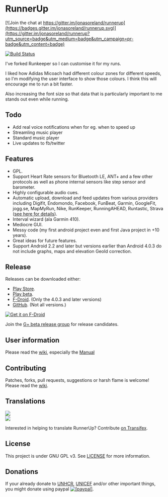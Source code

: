 RunnerUp
========

[![Join the chat at https://gitter.im/jonasoreland/runnerup](https://badges.gitter.im/jonasoreland/runnerup.svg)](https://gitter.im/jonasoreland/runnerup?utm_source=badge&utm_medium=badge&utm_campaign=pr-badge&utm_content=badge)

[![Build Status](https://travis-ci.org/jonasoreland/runnerup.svg?branch=master)](https://travis-ci.org/jonasoreland/runnerup)

I've forked Runkeeper so I can customise it for my runs. 

I liked how Adidas Micoach had different colour zones for different speeds, so I'm modifying the user interface to show those colours. I think this will encourage me to run a bit faster.

Also increasing the font size so that data that is particularly important to me stands out even while running.



## Todo
 * Add real voice notifications when for eg. when to speed up
 * Streamling music player
 * Standard music player
 * Live updates to fb/twitter

## Features

* GPL.
* Support Heart Rate sensors for Bluetooth LE, ANT+ and a few other protocols as well as phone internal sensors like step sensor and barometer.
* Highly configurable audio cues.
* Automatic upload, download and feed updates from various providers including Digifit, Endomondo, Facebook, FunBeat, Garmin, GoogleFit, jogg.se, MapMyRun, Nike, RunKeeper, RunningAHEAD, Runtastic, Strava ([see here for details](SYNCHRONIZERS.md)).
* Interval wizard (ala Garmin 410).
* Mediocre GUI.
* Messy code (my first android project even and first Java project in +10 years).
* Great ideas for future features.
* Support Android 2.2 and later but versions earlier than Android 4.0.3 do not include graphs, maps and elevation GeoId correction.

## Release
Releases can be downloaded either:

* [Play Store](https://play.google.com/store/apps/details?id=org.runnerup).
* [Play beta](https://plus.google.com/communities/112040124647770742805).
* [F-Droid](https://f-droid.org/repository/browse/?fdid=org.runnerup). (Only the 4.0.3 and later versions)
* [GitHub](https://github.com/jonasoreland/runnerup/releases). (Not all versions.)

[![Get it on F-Droid](get_it_on_f-droid.png?raw=true)](https://f-droid.org/repository/browse/?fdid=org.runnerup)

Join the [G+ beta release group](https://plus.google.com/communities/112040124647770742805?cfem=1) for release candidates.

## User information

Please read the [wiki](/jonasoreland/runnerup/wiki), especially the [Manual](/jonasoreland/runnerup/wiki/Overview.md)

## Contributing

Patches, forks, pull requests, suggestions or harsh flame is welcome!
Please read the [wiki](/jonasoreland/runnerup/wiki).

## Translations

<img border="0" src="https://www.transifex.com/projects/p/runner-up-android/resource/stringsxml/chart/image_png"/><br/><a target="_blank" href="https://www.transifex.com/projects/p/runner-up-android/resource/stringsxml/"><img border="0" src="https://ds0k0en9abmn1.cloudfront.net/static/charts/images/tx-logo-micro.646b0065fce6.png"/></a>

Interested in helping to translate RunnerUp? Contribute [on Transifex](https://www.transifex.com/projects/p/runner-up-android).

## License
This project is under GNU GPL v3. See [LICENSE](LICENSE) for more information.

## Donations
If your already donate to <a href="http://www.unhcr.org">UNHCR</a>, <a href="http://www.unicef.org/">UNICEF</a> and/or other important things, you might donate using paypal <a href="https://www.paypal.com/cgi-bin/webscr?cmd=_xclick&business=runnerup%2eandroid%40gmail%2ecom&lc=US&item_name=RunnerUp&button_subtype=services&currency_code=EUR&tax_rate=25%2e000&bn=PP%2dBuyNowBF%3abtn_buynow_LG%2egif%3aNonHosted"><img src="https://www.paypalobjects.com/en_US/i/btn/btn_donate_SM.gif" alt="[paypal]" /></a>.
